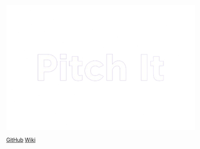 <img src='assets/images/logo.png' class="cover-image">

[GitHub](https://github.com/eps20241-pitchit/pitchit-docs)
[Wiki](#pitchit)
